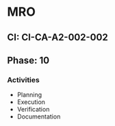 # MRO

## CI: CI-CA-A2-002-002
## Phase: 10

### Activities
- Planning
- Execution
- Verification
- Documentation
